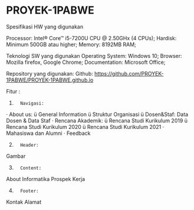# PROYEK-1PABWE

Spesifikasi HW yang digunakan

Processor: Intel® Core™ i5-7200U CPU @ 2.50GHx (4 CPUs);
Hardisk: Minimum 500GB atau higher;
Memory: 8192MB RAM;

 
Teknologi SW yang digunakan
Operating System: Windows 10;
Browser: Mozilla firefox, Google Chrome;
Documentation: Microsoft Office;
 
Repository yang digunakan:
Github: https://github.com/PROYEK-1PABWE/PROYEK-1PABWE.github.io
 

Fitur :
1.       Navigasi:
·       About us:
ü  General Information
ü  Struktur Organisasi
ü  Dosen&Staf: Data Dosen & Data Staf
·       Rencana Akademik:
ü  Rencana Studi Kurikulum 2019
ü  Rencana Studi Kurikulum 2020
ü  Rencana Studi Kurikulum 2021
·       Mahasiswa dan Alumni
·       Feedback
 
2.       Header:
Gambar
 
3.       Content:
About Informatika
Prospek Kerja
 
4.       Footer:
Kontak
Alamat
